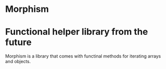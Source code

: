 Morphism
=====

Functional helper library from the future
==

Morphism is a library that comes with functinal methods for iterating arrays and objects.